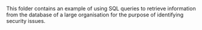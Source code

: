 This folder contains an example of using SQL queries to retrieve information from the database of a large organisation for the purpose of identifying security issues.
